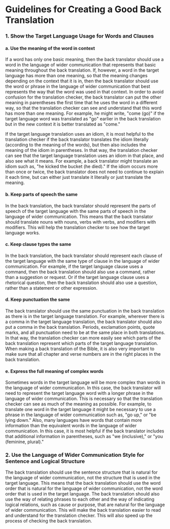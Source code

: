 # Guidelines for Creating a Good Back Translation #

### 1. Show the Target Language Usage for Words and Clauses

#### a. Use the meaning of the word in context

If a word has only one basic meaning, then the back translator should use a word in the language of wider communication that represents that basic meaning throughout the back translation. If, however, a word in the target language has more than one meaning, so that the meaning changes depending on the context that it is in, then the back translator should use the word or phrase in the language of wider communication that best represents the way that the word was used in that context. In order to avoid confusion for the translation checker, the back translator can put the other meaning in parentheses the first time that he uses the word in a different way, so that the translation checker can see and understand that this word has more than one meaning. For example, he might write, "come (go)" if the target language word was translated as "go" earlier in the back translation but in the new context it is better translated as "come."

If the target language translation uses an idiom, it is most helpful to the translation checker if the back translator translates the idiom literally (according to the meaning of the words), but then also includes the meaning of the idiom in parentheses. In that way, the translation checker can see that the target language translation uses an idiom in that place, and also see what it means. For example, a back translator might translate an idiom such as, "he kicked the bucket (he died)." If the idiom occurs more than once or twice, the back translator does not need to continue to explain it each time, but can either just translate it literally or just translate the meaning.

#### b. Keep parts of speech the same

In the back translation, the back translator should represent the parts of speech of the target language with the same parts of speech in the language of wider communication. This means that the back translator should translate nouns with nouns, verbs with verbs, and modifiers with modifiers. This will help the translation checker to see how the target language works.

#### c. Keep clause types the same

In the back translation, the back translator should represent each clause of the target language with the same type of clause in the language of wider communication. For example, if the target language clause uses a command, then the back translation should also use a command, rather than a suggestion or request. Or if the target language clause uses a rhetorical question, then the back translation should also use a question, rather than a statement or other expression.

#### d. Keep punctuation the same

The back translator should use the same punctuation in the back translation as there is in the target language translation. For example, wherever there is a comma in the target language translation, the back translator should also put a comma in the back translation. Periods, exclamation points, quote marks, and all punctuation need to be at the same place in both translations. In that way, the translation checker can more easily see which parts of the back translation represent which parts of the target language translation. When making a back translation of the Bible, it is also very important to make sure that all chapter and verse numbers are in the right places in the back translation.

#### e. Express the full meaning of complex words

Sometimes words in the target language will be more complex than words in the language of wider communication. In this case, the back translator will need to represent the target language word with a longer phrase in the language of wider communication. This is necessary so that the translation checker can see as much of the meaning as possible. For example, to translate one word in the target language it might be necessary to use a phrase in the language of wider communication such as, "go up," or "be lying down."   Also, many languages have words that contain more information than the equivalent words in the language of wider communication. In this case, it is most helpful if the back translator includes that additional information in parentheses, such as "we (inclusive)," or "you (feminine, plural)."

### 2. Use the Language of Wider Communication Style for Sentence and Logical Structure

The back translation should use the sentence structure that is natural for the language of wider communication, not the structure that is used in the target language. This means that the back translation should use the word order that is natural for the language of wider communication, not the word order that is used in the target language. The back translation should also use the way of relating phrases to each other and the way of indicating logical relations, such as cause or purpose, that are natural for the language of wider communication. This will make the back translation easier to read and understand for the translation checker. This will also speed up the process of checking the back translation.